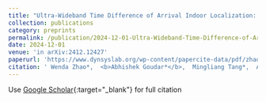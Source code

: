 ```yaml
---
title: "Ultra-Wideband Time Difference of Arrival Indoor Localization: From Sensor Placement to System Evaluation"
collection: publications
category: preprints
permalink: /publication/2024-12-01-Ultra-Wideband-Time-Difference-of-Arrival-Indoor-Localization-From-Sensor-Placement-to-System-Evaluation
date: 2024-12-01
venue: 'in arXiv:2412.12427'
paperurl: 'https://www.dynsyslab.org/wp-content/papercite-data/pdf/zhao-ram24.pdf'
citation: ' Wenda Zhao*,  <b>Abhishek Goudar*</b>,  Mingliang Tang*,  Angela Schoellig, &quot;Ultra-Wideband Time Difference of Arrival Indoor Localization: From Sensor Placement to System Evaluation.&quot;'
---
```

Use [Google Scholar](https://scholar.google.com/scholar?q=Ultra+Wideband+Time+Difference+of+Arrival+Indoor+Localization:+From+Sensor+Placement+to+System+Evaluation){:target="_blank"} for full citation